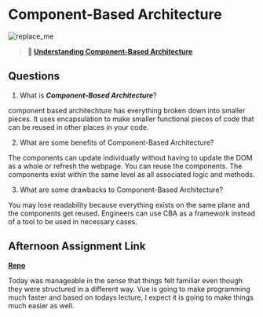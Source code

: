 # Component-Based Architecture

![replace_me](https://codeworks.blob.core.windows.net/public/assets/img/illustrations/placeholder.svg)

> **📖 [Understanding Component-Based Architecture](https://codeworksacademy.com/fs-student-guide/resources/wk6/01-Component-Based-Architecture)**

## Questions

1. What is ***Component-Based Architecture***?

component based architechture has everything broken down into smaller pieces. It uses encapsulation to make smaller functional pieces of code that can be reused in other places in your code. 

2. What are some benefits of Component-Based Architecture?

The components can update individually without having to update the DOM as a whole or refresh the webpage. You can reuse the components. The components exist within the same level as all associated logic and methods.

3. What are some drawbacks to Component-Based Architecture?

You may lose readability because everything exists on the same plane and the components get reused. Engineers can use CBA as a framework instead of a tool to be used in necessary cases. 

## Afternoon Assignment Link

**[Repo](https://github.com/Alexmquan/vue-playground)**

Today was manageable in the sense that things felt familiar even though they were structured in a different way. Vue is going to make programming much faster and based on todays lecture, I expect it is going to make things much easier as well. 
